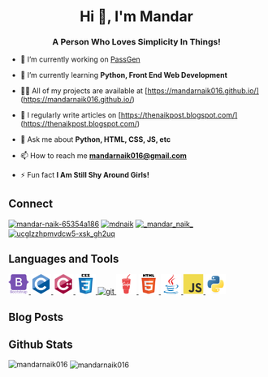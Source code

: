 <h1 align="center">Hi 👋, I'm Mandar</h1>
<h3 align="center">A Person Who Loves Simplicity In Things!</h3>

- 🔭 I’m currently working on [PassGen](https://github.com/mandarnaik016/PassGen)

- 🌱 I’m currently learning **Python, Front End Web Development**

- 👨‍💻 All of my projects are available at [https://mandarnaik016.github.io/] (https://mandarnaik016.github.io/)

- 📝 I regularly write articles on [https://thenaikpost.blogspot.com/] (https://thenaikpost.blogspot.com/)

- 💬 Ask me about **Python, HTML, CSS, JS, etc**

- 📫 How to reach me **mandarnaik016@gmail.com**

- ⚡ Fun fact **I Am Still Shy Around Girls!**

<h2>Connect</h2>

<p align="left">
<a href="https://linkedin.com/in/mandar-naik-65354a186" target="blank"><img align="center" src="https://raw.githubusercontent.com/rahuldkjain/github-profile-readme-generator/master/src/images/icons/Social/linked-in-alt.svg" alt="mandar-naik-65354a186" height="30" width="40" /></a>
<a href="https://twitter.com/mdnaik" target="blank"><img align="center" src="https://raw.githubusercontent.com/rahuldkjain/github-profile-readme-generator/master/src/images/icons/Social/twitter.svg" alt="mdnaik" height="30" width="40" /></a>
<a href="https://instagram.com/_mandar_naik_" target="blank"><img align="center" src="https://raw.githubusercontent.com/rahuldkjain/github-profile-readme-generator/master/src/images/icons/Social/instagram.svg" alt="_mandar_naik_" height="30" width="40" /></a>
<a href="https://www.youtube.com/channel/UCglZzhpMvdCw5-xSk_gH2UQ" target="blank"><img align="center" src="https://raw.githubusercontent.com/rahuldkjain/github-profile-readme-generator/master/src/images/icons/Social/youtube.svg" alt="ucglzzhpmvdcw5-xsk_gh2uq" height="30" width="40" /></a>
</p>

<h2>Languages and Tools</h2>

<p align="left"> <a href="https://getbootstrap.com" target="_blank" rel="noreferrer"> <img src="https://raw.githubusercontent.com/devicons/devicon/master/icons/bootstrap/bootstrap-plain-wordmark.svg" alt="bootstrap" width="40" height="40"/> </a> <a href="https://www.cprogramming.com/" target="_blank" rel="noreferrer"> <img src="https://raw.githubusercontent.com/devicons/devicon/master/icons/c/c-original.svg" alt="c" width="40" height="40"/> </a> <a href="https://www.w3schools.com/cpp/" target="_blank" rel="noreferrer"> <img src="https://raw.githubusercontent.com/devicons/devicon/master/icons/cplusplus/cplusplus-original.svg" alt="cplusplus" width="40" height="40"/> </a> <a href="https://www.w3schools.com/css/" target="_blank" rel="noreferrer"> <img src="https://raw.githubusercontent.com/devicons/devicon/master/icons/css3/css3-original-wordmark.svg" alt="css3" width="40" height="40"/> </a> <a href="https://git-scm.com/" target="_blank" rel="noreferrer"> <img src="https://www.vectorlogo.zone/logos/git-scm/git-scm-icon.svg" alt="git" width="40" height="40"/> </a> <a href="https://gulpjs.com" target="_blank" rel="noreferrer"> <img src="https://raw.githubusercontent.com/devicons/devicon/master/icons/gulp/gulp-plain.svg" alt="gulp" width="40" height="40"/> </a> <a href="https://www.w3.org/html/" target="_blank" rel="noreferrer"> <img src="https://raw.githubusercontent.com/devicons/devicon/master/icons/html5/html5-original-wordmark.svg" alt="html5" width="40" height="40"/> </a> <a href="https://www.java.com" target="_blank" rel="noreferrer"> <img src="https://raw.githubusercontent.com/devicons/devicon/master/icons/java/java-original.svg" alt="java" width="40" height="40"/> </a> <a href="https://developer.mozilla.org/en-US/docs/Web/JavaScript" target="_blank" rel="noreferrer"> <img src="https://raw.githubusercontent.com/devicons/devicon/master/icons/javascript/javascript-original.svg" alt="javascript" width="40" height="40"/> </a> <a href="https://www.python.org" target="_blank" rel="noreferrer"> <img src="https://raw.githubusercontent.com/devicons/devicon/master/icons/python/python-original.svg" alt="python" width="40" height="40"/> </a> </p>

<h2>Blog Posts</h2>

<!-- BLOG-POST-LIST:START -->
<!-- BLOG-POST-LIST:END -->

<h2>Github Stats</h2>

<p><img align="left" src="https://github-readme-stats.vercel.app/api/top-langs?username=mandarnaik016" alt="mandarnaik016" /></p>
<p>&nbsp;<img align="center" src="https://github-readme-stats.vercel.app/api?username=mandarnaik016" alt="mandarnaik016" /></p>

